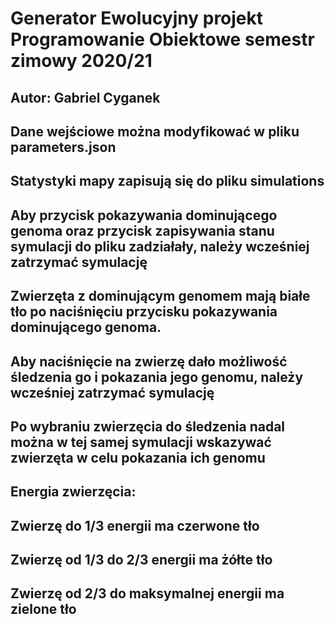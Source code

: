 # Generator Ewolucyjny projekt Programowanie Obiektowe semestr zimowy 2020/21
## Autor: Gabriel Cyganek
## Dane wejściowe można modyfikować w pliku parameters.json
## Statystyki mapy zapisują się do pliku simulations
## Aby przycisk pokazywania dominującego genoma oraz przycisk zapisywania stanu symulacji do pliku zadziałały, należy wcześniej zatrzymać symulację
## Zwierzęta z dominującym genomem mają białe tło po naciśnięciu przycisku pokazywania dominującego genoma.
## Aby naciśnięcie na zwierzę dało możliwość śledzenia go i pokazania jego genomu, należy wcześniej zatrzymać symulację
## Po wybraniu zwierzęcia do śledzenia nadal można w tej samej symulacji wskazywać zwierzęta w celu pokazania ich genomu
## Energia zwierzęcia:
## Zwierzę do 1/3 energii ma czerwone tło
## Zwierzę od 1/3 do 2/3 energii ma żółte tło
## Zwierzę od 2/3 do maksymalnej energii ma zielone tło

